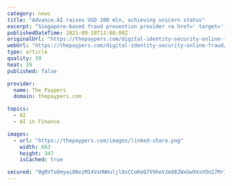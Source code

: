 ```yaml
---
category: news
title: "Advance.AI raises USD 200 mln, achieving unicorn status"
excerpt: "Singapore-based fraud prevention provider <a href=' target='_blank'>Advance.AI has announced working to finalise a USD 200 million funding"
publishedDateTime: 2021-09-10T13:08:00Z
originalUrl: "https://thepaypers.com/digital-identity-security-online-fraud/advanceai-raises-usd-200-mln-achieving-unicorn-status--1251488"
webUrl: "https://thepaypers.com/digital-identity-security-online-fraud/advanceai-raises-usd-200-mln-achieving-unicorn-status--1251488"
type: article
quality: 39
heat: 39
published: false

provider:
  name: The Paypers
  domain: thepaypers.com

topics:
  - AI
  - AI in Finance

images:
  - url: "https://thepaypers.com/images/linked-share.png"
    width: 663
    height: 347
    isCached: true

secured: "0gRVTo0myai8NxzMI4VxHNHuljl0sCCoKeQ7V9heVJm98ZWxUw9XxVOn27Mr7HiSrbBYiwG0rsQnzhG+pJ0HMqsLPdEo+UUoQNean/QRN+enRdUYXXLJ0vGdL0i/HScqQZKFyWozTf8lUlxv47x2fVwuEurj9W9o3CZBYyx/irN9oyot9z+nmOjmfG50h+qsQ1LOJohMXizC/Hdh9mIVYvsA+W5nnaxY9lAb/7Z/4UXoNGC/pVcYRVvb0Td8bCxr8cMIoBoEzgbcvDmeP6Ar7G6odB1L852GDfwxoyxuIgOd5abiO2+S6VnsAK5U396FRirAIDPtpGl6va1MPZydOxX00vzFep1nUOeuXuWhWv0=;T7cJzeNALi0EuXcA3EtFlQ=="
---
```


